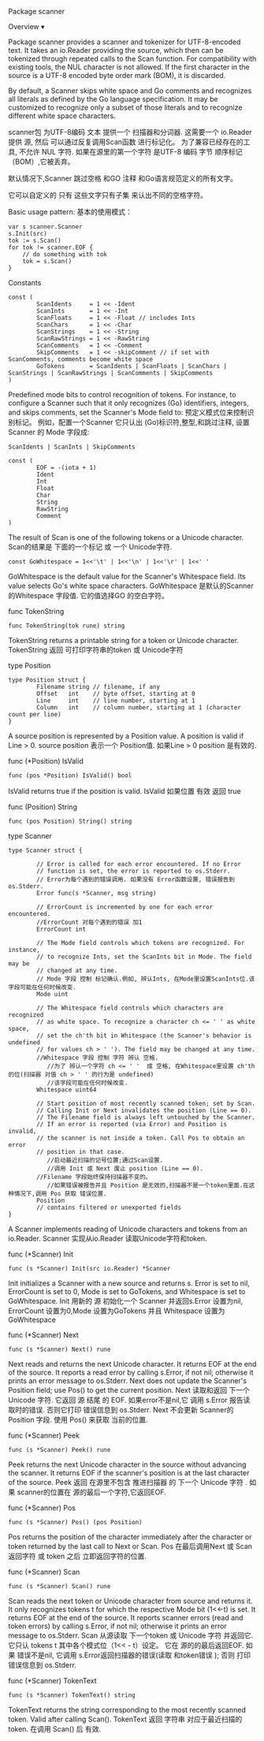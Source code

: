 Package scanner

Overview ▾

Package scanner provides a scanner and tokenizer for UTF-8-encoded text. 
It takes an io.Reader providing the source, which then can be tokenized through repeated calls to the Scan function. 
For compatibility with existing tools, the NUL character is not allowed. If the first character in the source is a UTF-8 encoded byte order mark (BOM), it is discarded.

By default, a Scanner skips white space and Go comments and recognizes all literals as defined by the Go language specification. 
It may be customized to recognize only a subset of those literals and to recognize different white space characters.

scanner包 为UTF-8编码 文本 提供一个 扫描器和分词器.
这需要一个  io.Reader 提供 源,  然后 可以通过反复调用Scan函数 进行标记化。
为了兼容已经存在的工具, 不允许 NUL 字符. 如果在源里的第一个字符 是UTF-8 编码 字节 顺序标记（BOM）,它被丢弃。

默认情况下,Scanner 跳过空格 和GO 注释 和Go语言规范定义的所有文字。

它可以自定义的 只有 这些文字只有子集  来认出不同的空格字符。


Basic usage pattern:
基本的使用模式：
```golang
var s scanner.Scanner
s.Init(src)
tok := s.Scan()
for tok != scanner.EOF {
	// do something with tok
	tok = s.Scan()
}
```


Constants
```golang
const (
        ScanIdents     = 1 << -Ident
        ScanInts       = 1 << -Int
        ScanFloats     = 1 << -Float // includes Ints
        ScanChars      = 1 << -Char
        ScanStrings    = 1 << -String
        ScanRawStrings = 1 << -RawString
        ScanComments   = 1 << -Comment
        SkipComments   = 1 << -skipComment // if set with ScanComments, comments become white space
        GoTokens       = ScanIdents | ScanFloats | ScanChars | ScanStrings | ScanRawStrings | ScanComments | SkipComments
)
```
Predefined mode bits to control recognition of tokens. 
For instance, to configure a Scanner such that it only recognizes (Go) identifiers, integers, and skips comments, set the Scanner's Mode field to:
预定义模式位来控制识别标记。
例如，配置一个Scanner  它只认出 (Go)标识符,整型,和跳过注释, 设置Scanner 的 Mode 字段成:

```golang
ScanIdents | ScanInts | SkipComments
```

```golang
const (
        EOF = -(iota + 1)
        Ident
        Int
        Float
        Char
        String
        RawString
        Comment
)
```
The result of Scan is one of the following tokens or a Unicode character.
Scan的结果是 下面的一个标记 或 一个 Unicode字符.

```golang
const GoWhitespace = 1<<'\t' | 1<<'\n' | 1<<'\r' | 1<<' '
```

GoWhitespace is the default value for the Scanner's Whitespace field. Its value selects Go's white space characters.
GoWhitespace 是默认的Scanner的Whitespace 字段值.  它的值选择GO 的空白字符。


func TokenString
```golang
func TokenString(tok rune) string
```
TokenString returns a printable string for a token or Unicode character.
TokenString  返回  可打印字符串的token 或 Unicode字符


type Position
```golang
type Position struct {
        Filename string // filename, if any
        Offset   int    // byte offset, starting at 0
        Line     int    // line number, starting at 1
        Column   int    // column number, starting at 1 (character count per line)
}
```
A source position is represented by a Position value. A position is valid if Line > 0.
source position 表示一个 Position值.  如果Line > 0 position 是有效的.



func (*Position) IsValid
```golang
func (pos *Position) IsValid() bool
```
IsValid returns true if the position is valid.
IsValid 如果位置 有效 返回 true


func (Position) String
```golang
func (pos Position) String() string
```


type Scanner
```golang
type Scanner struct {

        // Error is called for each error encountered. If no Error
        // function is set, the error is reported to os.Stderr.
        // Error为每个遇到的错误调用. 如果没有 Error函数设置, 错误报告到os.Stderr.
        Error func(s *Scanner, msg string)

        // ErrorCount is incremented by one for each error encountered.
        //ErrorCount 对每个遇到的错误 加1
        ErrorCount int

        // The Mode field controls which tokens are recognized. For instance,
        // to recognize Ints, set the ScanInts bit in Mode. The field may be
        // changed at any time.
        // Mode 字段 控制 标记确认.例如, 辨认Ints, 在Mode里设置ScanInts位.该字段可能在任何时候改变.
        Mode uint

        // The Whitespace field controls which characters are recognized
        // as white space. To recognize a character ch <= ' ' as white space,
        // set the ch'th bit in Whitespace (the Scanner's behavior is undefined
        // for values ch > ' '). The field may be changed at any time.
        //Whitespace 字段 控制 字符 辨认 空格. 
           //为了 辨认一个字符 ch <= ' '  成 空格, 在Whitespace里设置 ch'th 的位(扫描器 对值 ch > ' ' 的行为是 undefined)
           //该字段可能在任何时候改变.
        Whitespace uint64

        // Start position of most recently scanned token; set by Scan.
        // Calling Init or Next invalidates the position (Line == 0).
        // The Filename field is always left untouched by the Scanner.
        // If an error is reported (via Error) and Position is invalid,
        // the scanner is not inside a token. Call Pos to obtain an error
        // position in that case.
           //启动最近扫描的记号位置;通过Scan设置.
           //调用 Init 或 Next 废止 position (Line == 0).
        //Filename 字段始终保持扫描器不变的。
           //如果错误被报告并且 Position 是无效的,扫描器不是一个token里面.在这种情况下,调用 Pos 获取 错误位置.
        Position
        // contains filtered or unexported fields
}
```
A Scanner implements reading of Unicode characters and tokens from an io.Reader.
Scanner 实现从io.Reader 读取Unicode字符和token.


func (*Scanner) Init
```golang
func (s *Scanner) Init(src io.Reader) *Scanner
```
Init initializes a Scanner with a new source and returns s. Error is set to nil, ErrorCount is set to 0, Mode is set to GoTokens, and Whitespace is set to GoWhitespace.
Init 用新的 源 初始化一个 Scanner 并返回s.Error 设置为nil, ErrorCount 设置为0,Mode 设置为GoTokens 并且 Whitespace 设置为 GoWhitespace



func (*Scanner) Next
```golang
func (s *Scanner) Next() rune
```
Next reads and returns the next Unicode character. It returns EOF at the end of the source. 
It reports a read error by calling s.Error, if not nil; otherwise it prints an error message to os.Stderr. 
Next does not update the Scanner's Position field; use Pos() to get the current position.
Next 读取和返回 下一个 Unicode 字符. 它返回 源 结尾 的 EOF.  如果error不是nil,它 调用  s.Error 报告读取时的错误. 否则它打印 错误信息到  os.Stderr.
Next 不会更新 Scanner的 Position 字段. 使用 Pos() 来获取 当前的位置.



func (*Scanner) Peek
```golang
func (s *Scanner) Peek() rune
```
Peek returns the next Unicode character in the source without advancing the scanner. It returns EOF if the scanner's position is at the last character of the source.
Peek 返回 在源里不包含 推进扫描器 的 下一个 Unicode 字符 . 如果 scanner的位置在 源的最后一个字符,它返回EOF.



func (*Scanner) Pos
```golang
func (s *Scanner) Pos() (pos Position)
```
Pos returns the position of the character immediately after the character or token returned by the last call to Next or Scan.
Pos 在最后调用Next 或 Scan 返回字符 或 token 之后 立即返回字符的位置.


func (*Scanner) Scan
```golang
func (s *Scanner) Scan() rune
```
Scan reads the next token or Unicode character from source and returns it. 
It only recognizes tokens t for which the respective Mode bit (1<<-t) is set. 
It returns EOF at the end of the source. 
It reports scanner errors (read and token errors) by calling s.Error, if not nil; otherwise it prints an error message to os.Stderr.
Scan 从源读取 下一个token 或 Unicode 字符 并返回它.
它只认 tokens t 其中各个模式位（1<< - t）设定。 它在 源的的最后返回EOF. 如果 错误不是nil, 它调用 s.Error返回扫描器的错误(读取 和token错误 ); 否则 打印错误信息到 os.Stderr.
 


func (*Scanner) TokenText
```golang
func (s *Scanner) TokenText() string
```
TokenText returns the string corresponding to the most recently scanned token. Valid after calling Scan().
TokenText 返回 字符串 对应于最近扫描的token. 在调用 Scan() 后 有效.







